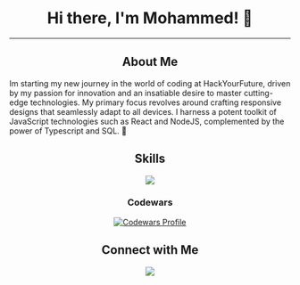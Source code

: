 <div align="center">
  <h1>Hi there, I'm Mohammed! 👋</h1>
<hr>
</div>
<h2 align="center"> About Me</h2>
  <p> Im starting my new journey in the world of coding at HackYourFuture, driven by my passion for innovation and an insatiable desire to master cutting-edge technologies. 
My primary focus revolves around crafting responsive designs that seamlessly adapt to all devices. I harness a potent toolkit of JavaScript technologies such as React and NodeJS, complemented by the power of Typescript and SQL. 🚀</p>
 

<h2 align="center">Skills</h2>
<p align="center">
  <span>
    <img src="https://skillicons.dev/icons?i=css,express,firebase,github,html,js,materialui,mysql,nodejs,postman,react,ts,vite,vscode&perline=5" />
  </span>
</p>

<h3 align="center">Codewars</h3>
<p align="center" >
    <a href="https://www.codewars.com/users/ham-oudi">
      <img src="https://www.codewars.com/users/ham-oudi/badges/large" alt="Codewars Profile"" />
    </a>
</p>

<h2 align="center">Connect with Me</h2>
<p align="center">
  <a href="https://www.linkedin.com/in/mohammed-hussein-3b425728a/"><img src="https://skillicons.dev/icons?i=linkedin"></a>
</p>
